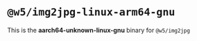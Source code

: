 # `@w5/img2jpg-linux-arm64-gnu`

This is the **aarch64-unknown-linux-gnu** binary for `@w5/img2jpg`
